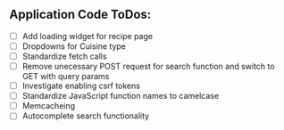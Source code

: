 ## Application Code ToDos:
- [ ] Add loading widget for recipe page
- [ ] Dropdowns for Cuisine type
- [ ] Standardize fetch calls
- [ ] Remove unecessary POST request for search function and switch to GET with query params
- [ ] Investigate enabling csrf tokens
- [ ] Standardize JavaScript function names to camelcase
- [ ] Memcacheing
- [ ] Autocomplete search functionality
